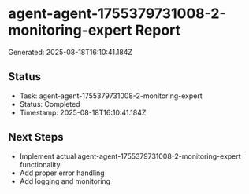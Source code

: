 # agent-agent-1755379731008-2-monitoring-expert Report

Generated: 2025-08-18T16:10:41.184Z

## Status
- Task: agent-agent-1755379731008-2-monitoring-expert
- Status: Completed
- Timestamp: 2025-08-18T16:10:41.184Z

## Next Steps
- Implement actual agent-agent-1755379731008-2-monitoring-expert functionality
- Add proper error handling
- Add logging and monitoring
